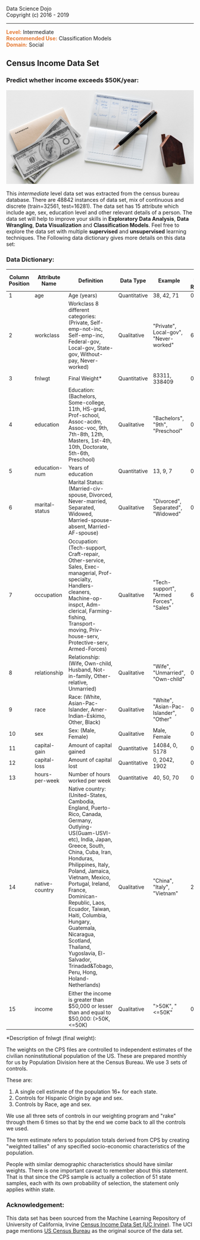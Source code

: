 Data Science Dojo <br/>
Copyright (c) 2016 - 2019

---

**<span style="color:#E57932">Level:</span>** Intermediate <br/>
**<span style="color:#E57932">Recommended Use:</span>** Classification Models<br/>
**<span style="color:#E57932">Domain:</span>** Social<br/>


## Census Income Data Set

### Predict whether income exceeds $50K/year:

![](rawpixel-557125-unsplash.jpg)

This *intermediate* level data set was extracted from the census bureau database. There are 48842 instances of data set, mix of continuous and discrete (train=32561, test=16281).
The data set has 15 attribute which include age, sex, education level and other relevant details of a person. The data set will help to improve your skills in **Exploratory Data Analysis**, **Data Wrangling**, **Data Visualization** and **Classification Models**.
Feel free to explore the data set with multiple **supervised** and **unsupervised** learning techniques. The Following data dictionary gives more details on this data set:


### Data Dictionary:

| **Column   Position** 	| **Attribute Name** 	| **Definition**                                                                                                                                                                                                                                                                                                                                                                                                                                                                                                                                                                                                                                                                                                                                                                                                                                                                                                                                                                                                                                                                                                                                                                                                                           	| **Data Type**    	| **Example**                                 	| **% Null Ratios** 	|
|-------------------	|----------------	|--------------------------------------------------------------------------------------------------------------------------------------------------------------------------------------------------------------------------------------------------------------------------------------------------------------------------------------------------------------------------------------------------------------------------------------------------------------------------------------------------------------------------------------------------------------------------------------------------------------------------------------------------------------------------------------------------------------------------------------------------------------------------------------------------------------------------------------------------------------------------------------------------------------------------------------------------------------------------------------------------------------------------------------------------------------------------------------------------------------------------------------------------------------------------------------------------------------------------------------	|--------------	|-----------------------------------------	|---------------	|
| 1                 	| age            	| Age (years)                                                                                                                                                                                                                                                                                                                                                                                                                                                                                                                                                                                                                                                                                                                                                                                                                                                                                                                                                                                                                                                                                                                                                                                      	| Quantitative 	| 38, 42, 71                              	| 0             	|
| 2                 	| workclass      	| Workclass 8 different categories: (Private, Self-emp-not-inc,   Self-emp-inc, Federal-gov, Local-gov, State-gov, Without-pay, Never-worked)                                                                                                                                                                                                                                                                                                                                                                                                                                                                                                                                                                                                                                                                                                                                                                                                                                                                                                                     	| Qualitative  	| "Private", Local-gov", "Never-worked"   	| 6             	|
| 3                 	| fnlwgt         	| Final Weight* 	| Quantitative 	| 83311, 338409                           	| 0             	|
| 4                 	| education      	| Education: (Bachelors, Some-college, 11th, HS-grad, Prof-school, Assoc-acdm, Assoc-voc, 9th, 7th-8th, 12th, Masters, 1st-4th, 10th, Doctorate, 5th-6th, Preschool)                                                                                                                                                                                                                                                                                                                                                                                                                                                                                                                                                                                                                                                                                                                                                                                                                                                                                                                                                                                                                                                                                                                                                                                                                                     	| Qualitative  	| "Bachelors", "9th", "Preschool"         	| 0             	|
| 5                 	| education-num  	| Years of education                                                                                                                                                                                                                                                                                                                                                                                                                                                                                                                                                                                                                                                                                                                                                                                                                                                                                                                                                                                                                                                                                                                                   	| Quantitative 	| 13, 9, 7                                	| 0             	|
| 6                 	| marital-status 	| Marital Status: (Married-civ-spouse,   Divorced, Never-married, Separated, Widowed, Married-spouse-absent,   Married-AF-spouse)                                                                                                                                                                                                                                                                                                                                                                                                                                                                                                                                                                                                                                                                                                                                                                                                                                                                                                                                                                                                                                     	| Qualitative  	| "Divorced", Separated", "Widowed"       	| 0             	|
| 7                 	| occupation     	| Occupation: (Tech-support, Craft-repair,   Other-service, Sales, Exec-managerial, Prof-specialty, Handlers-cleaners,   Machine-op-inspct, Adm-clerical, Farming-fishing, Transport-moving, Priv-house-serv,   Protective-serv, Armed-Forces)                                                                                                                                                                                                                                                                                                                                                                                                                                                                                                                                                                                                                                                                                                                                                                                                                                                               	| Qualitative  	| "Tech-support", "Armed Forces", "Sales" 	| 6             	|
| 8                 	| relationship   	| Relationship:(Wife, Own-child, Husband,   Not-in-family, Other-relative, Unmarried)                                                                                                                                                                                                                                                                                                                                                                                                                                                                                                                                                                                                                                                                                                                                                                                                                                                                                                                                                                                                                                                                             	| Qualitative  	| "Wife", "Unmarried", "Own-child"        	| 0             	|
| 9                 	| race           	| Race: (White, Asian-Pac-Islander, Amer-Indian-Eskimo, Other, Black)                                                                                                                                                                                                                                                                                                                                                                                                                                                                                                                                                                                                                                                                                                                                                                                                                                                                                                                                                                                                                                                                                                                              	| Qualitative  	| "White", "Asian-Pac-Islander", "Other"  	| 0             	|
| 10                	| sex            	| Sex: (Male, Female)                                                                                                                                                                                                                                                                                                                                                                                                                                                                                                                                                                                                                                                                                                                                                                                                                                                                                                                                                                                                                                                                                                                                                           	| Qualitative  	| Male, Female                            	| 0             	|
| 11                	| capital-gain   	| Amount of capital gained                                                                                                                                                                                                                                                                                                                                                                                                                                                                                                                                                                                                                                                                                                                                                                                                                                                                                                                                                                                                                                                                                                                                                                      	| Quantitative 	| 14084, 0, 5178                          	| 0             	|
| 12                	| capital-loss   	| Amount of capital lost                                                                                                                                                                                                                                                                                                                                                                                                                                                                                                                                                                                                                                                                                                                                                                                                                                                                                                                                                                                                                                                                                                                                                                        	| Quantitative 	| 0, 2042, 1902                           	| 0             	|
| 13                	| hours-per-week 	| Number of hours worked per week                                                                                                                                                                                                                                                                                                                                                                                                                                                                                                                                                                                                                                                                                                                                                                                                                                                                                                                                                                                                                                                                                                                                               	| Quantitative 	| 40, 50, 70                              	| 0             	|
| 14                	| native-country 	| Native country: (United-States, Cambodia, England, Puerto-Rico, Canada, Germany,   Outlying-US(Guam-USVI-etc), India, Japan, Greece, South, China, Cuba, Iran, Honduras,   Philippines, Italy, Poland, Jamaica, Vietnam, Mexico, Portugal, Ireland,   France, Dominican-Republic, Laos, Ecuador, Taiwan, Haiti, Columbia, Hungary,   Guatemala, Nicaragua, Scotland, Thailand, Yugoslavia, El-Salvador,   Trinadad&Tobago, Peru, Hong, Holand-Netherlands)                                                                                                                                                                                                                                                                                                                                                                                                                                                                                                                                                                                                             	| Qualitative  	| "China", "Italy", "Vietnam"             	| 2             	|
| 15                	| income         	| Either the income is greater than $50,000 or lesser than and equal to $50,000: (>50K, <=50K)                                                                                                                                                                                                                                                                                                                                                                                                                                                                                                                                                                                                                                                                                                                                                                                                                                                                                                                                              	| Qualitative  	| ">50K", "<=50K"                         	| 0             	|

*Description of fnlwgt (final weight):

The weights on the CPS files are controlled to independent estimates of the civilian noninstitutional population of the US.  These are prepared monthly for us by Population Division here at the Census Bureau.  We use 3 sets of controls.

These are:
1.  A single cell estimate of the population 16+ for each state.
2.  Controls for Hispanic Origin by age and sex.
3.  Controls by Race, age and sex.

We use all three sets of controls in our weighting program and "rake" through them 6 times so that by the end we come back to all the controls we used.

The term estimate refers to population totals derived from CPS by creating "weighted tallies" of any specified socio-economic characteristics of the population.

People with similar demographic characteristics should have similar weights.  There is one important caveat to remember about this statement.  That is that since the CPS sample is actually a collection of 51 state samples, each with its own probability of selection, the statement only applies within state.


### Acknowledgement:


This data set has been sourced from the Machine Learning Repository of University of California, Irvine [Census Income Data Set (UC Irvine)](http://mlr.cs.umass.edu/ml/datasets/Census+Income). The UCI page mentions [US Census Bureau](http://www.census.gov/ftp/pub/DES/www/welcome.html) as the original source of the data set.  
